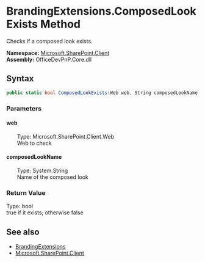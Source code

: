 # BrandingExtensions.ComposedLookExists Method  
 Checks if a composed look exists.   

**Namespace:** [Microsoft.SharePoint.Client](Microsoft.SharePoint.Client.md)  
**Assembly:** OfficeDevPnP.Core.dll  
## Syntax
```C#
public static bool ComposedLookExists(Web web, String composedLookName)
```
### Parameters
#### web  
&emsp;&emsp;Type: Microsoft.SharePoint.Client.Web  
&emsp;&emsp;Web to check  

  

#### composedLookName  
&emsp;&emsp;Type: System.String  
&emsp;&emsp;Name of the composed look  

  

### Return Value
Type: bool  
true if it exists; otherwise false  


## See also
- [BrandingExtensions](Microsoft.SharePoint.Client.BrandingExtensions.md) 
- [Microsoft.SharePoint.Client](Microsoft.SharePoint.Client.md) 

